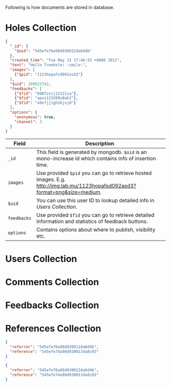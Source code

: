 Following is how documents are stored in database.

# Holes Collection
```json
{
  "_id": {
    "$oid": "545efe76a98d930012da6d4b"
  },
  "created_time": "Tue May 31 17:46:55 +0800 2011",
  "text": "Hello Treehole! :smile:",
  "images": [
    {"$pid": "1123hopafsd092asd3"}
  ],
  "$uid": 109823742,
  "feedbacks": [
    {"$fid": "0987zvij12321sa"},
    {"$fid": "apoi123209z8ah2"},
    {"$fid": "a9x7jj1gh2kjsj0"}
  ],
  "options": {
    "anonymous": true,
    "channel": 3
  }
}
```
| Field       | Description |
| ----------- | ----------- |
| `_id`       | This field is generated by mongodb. `$oid` is an mono-increase id which contains info of insertion time. |
| `images`    | Use provided `$pid` you can go to retrieve hosted images. E.g. <http://img.lab.mu/1123hopafsd092asd3?format=png&size=medium>. |
| `$uid`      | You can use this user ID to lookup detailed info in *Users Collection*. |
| `feedbacks` | Use provided `$fid` you can go to retrieve detailed information and statistics of feedback buttons. |
| `options`   | Contains options about where to publish, visibility etc. |


# Users Collection

# Comments Collection

# Feedbacks Collection

# References Collection
```json
{
  "referrer": "545efe76a98d930012da6d4b",
  "reference": "545efe74a98d930013da8c03"
}
```
```json
{
  "referrer": "545efe76a98d930012da6d4b",
  "reference": "545efe74a98d930013da8c02"
}
```
